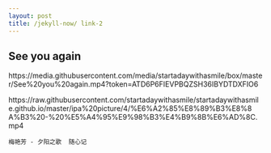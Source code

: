 ```yaml
---
layout: post
title: /jekyll-now/ link-2
---
```


## See you again ##

<style>
	.breakAll{word-break:break-all;}			
</style>
<p class = "breakAll">https://media.githubusercontent.com/media/startadaywithasmile/box/master/See%20you%20again.mp4?token=ATD6P6FIEVPBQZSH36IBYDTDXFIO6</p>

<style>
	.breakAll{word-break:break-all;}			
</style>
<p class = "breakAll">https://raw.githubusercontent.com/startadaywithasmile/startadaywithasmile.github.io/master/ipa%20picture/4/%E6%A2%85%E8%89%B3%E8%8A%B3%20-%20%E5%A4%95%E9%98%B3%E4%B9%8B%E6%AD%8C.mp4</p>

`梅艳芳 - 夕阳之歌  随心记` 
